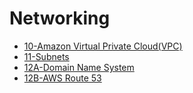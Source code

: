 # Networking

- [10-Amazon Virtual Private Cloud(VPC)](AWS/Cloud%20Practitioner%20(CLF-C02)/04-Networking/10-Amazon%20Virtual%20Private%20Cloud(VPC).md)
- [11-Subnets](AWS/Cloud%20Practitioner%20(CLF-C02)/04-Networking/11-Subnets.md)
- [12A-Domain Name System](AWS/Cloud%20Practitioner%20(CLF-C02)/04-Networking/12A-Domain%20Name%20System.md)
- [12B-AWS Route 53](AWS/Cloud%20Practitioner%20(CLF-C02)/04-Networking/12B-AWS%20Route%2053.md)